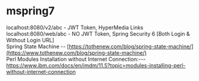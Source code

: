 # mspring7
localhost:8080/v2/abc - JWT Token, HyperMedia Links <br />
localhost:8080/web/abc - NO JWT Token, Spring Security 6 [Both Login & Without Login URL] <br />
Spring State Machine -- [https://tothenew.com/blog/spring-state-machine/](https://www.tothenew.com/blog/spring-state-machine/) <br />
Perl Modules Installation without Internet Connection:--- https://www.ibm.com/docs/en/imdm/11.5?topic=modules-installing-perl-without-internet-connection
